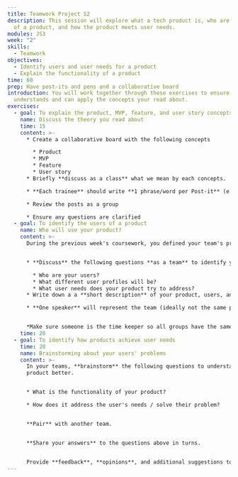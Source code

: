 ```yaml
---
title: Teamwork Project S2
description: This session will explore what a tech product is, who are the users
  of a product, and how the product meets user needs.
modules: JS3
week: "2"
skills:
  - Teamwork
objectives:
  - Identify users and user needs for a product
  - Explain the functionality of a product
time: 60
prep: Have post-its and pens and a collaborative board
introduction: Y﻿ou will work together through these exercises to ensure everyone
  understands and can apply the concepts your read about.
exercises:
  - goal: To explain the product, MVP, feature, and user story concepts
    name: Discuss the theory you read about
    time: 15
    content: >-
      * C﻿reate a collaborative board with the following concepts

        * Product
        * MVP
        * Feature
        * User story
      * Briefly **discuss as a class** what we mean by each concepts.

      * **Each trainee** should write **1 phrase/word per Post-it** (e.g. The first working software) and put it in against the concept (in this example, MVP) on the collaborative board

      * Review the posts as a group  

      * Ensure any questions are clarified
  - goal: To identify the users of a product
    name: Who will use your product?
    content: >-
      During the previous week's coursework, you defined your team's product. 


      * **Discuss** the following questions **as a team** to identify your product's users.

        * Who are your users?
        * What different user profiles will be?
        * What user needs does your product try to address?
      * W﻿rite down a a **short description** of your product, users, and user needs, which will be played back to the wider group. 

      * **One speaker** will represent the team (ideally not the same person that talked in the previous lesson). Each speaker has **only 1 minute** to describe the product, user and user needs.


      *M﻿ake sure someone is the time keeper so all groups have the same amount of time.*
    time: 20
  - goal: To identify how products achieve user needs
    time: 20
    name: Brainstorming about your users' problems
    content: >-
      In your teams, **brainstorm** the following questions to understand your
      product better.


      * What is the functionality of your product?

      * How does it address the user's needs / solve their problem?


      **Pair** with another team. 


      **Share your answers** to the questions above in turns. 


      Provide **feedback**, **opinions**, and additional suggestions to each other.
---
```

